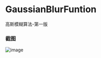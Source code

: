 # GaussianBlurFuntion
高斯模糊算法-第一版

### 截图
![image](https://raw.github.com/CuteLeon/GaussianBlurFuntion/master/生成/截图.png)
